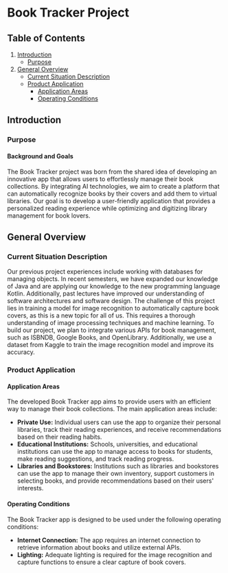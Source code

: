 # Book Tracker Project

## Table of Contents
1. [Introduction](#introduction)
   - [Purpose](#purpose)
2. [General Overview](#general-overview)
   - [Current Situation Description](#current-situation-description)
   - [Product Application](#product-application)
     - [Application Areas](#application-areas)
     - [Operating Conditions](#operating-conditions)

## Introduction

### Purpose

#### Background and Goals
The Book Tracker project was born from the shared idea of developing an innovative app that allows users to effortlessly manage their book collections. By integrating AI technologies, we aim to create a platform that can automatically recognize books by their covers and add them to virtual libraries. Our goal is to develop a user-friendly application that provides a personalized reading experience while optimizing and digitizing library management for book lovers.

## General Overview

### Current Situation Description
Our previous project experiences include working with databases for managing objects. In recent semesters, we have expanded our knowledge of Java and are applying our knowledge to the new programming language Kotlin. Additionally, past lectures have improved our understanding of software architectures and software design. The challenge of this project lies in training a model for image recognition to automatically capture book covers, as this is a new topic for all of us. This requires a thorough understanding of image processing techniques and machine learning. To build our project, we plan to integrate various APIs for book management, such as ISBNDB, Google Books, and OpenLibrary. Additionally, we use a dataset from Kaggle to train the image recognition model and improve its accuracy.

### Product Application

#### Application Areas
The developed Book Tracker app aims to provide users with an efficient way to manage their book collections. The main application areas include:
- **Private Use:** Individual users can use the app to organize their personal libraries, track their reading experiences, and receive recommendations based on their reading habits.
- **Educational Institutions:** Schools, universities, and educational institutions can use the app to manage access to books for students, make reading suggestions, and track reading progress.
- **Libraries and Bookstores:** Institutions such as libraries and bookstores can use the app to manage their own inventory, support customers in selecting books, and provide recommendations based on their users' interests.

#### Operating Conditions
The Book Tracker app is designed to be used under the following operating conditions:
- **Internet Connection:** The app requires an internet connection to retrieve information about books and utilize external APIs.
- **Lighting:** Adequate lighting is required for the image recognition and capture functions to ensure a clear capture of book covers.
